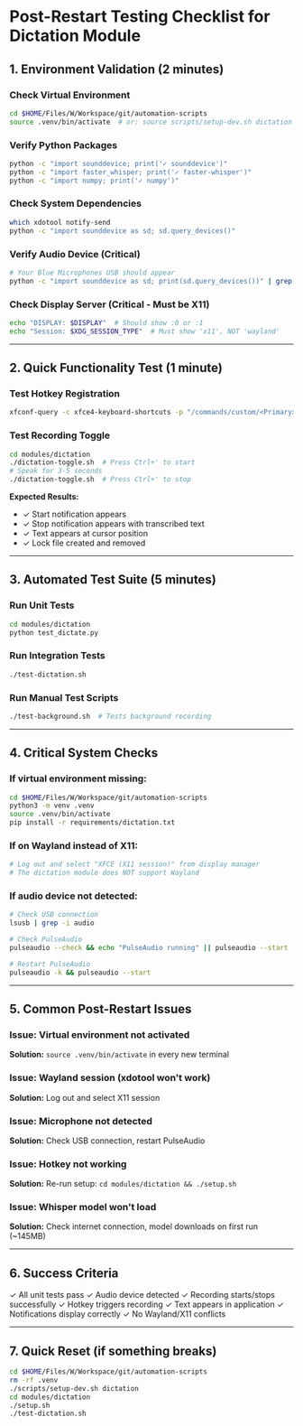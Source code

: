 # Post-Restart Testing Checklist for Dictation Module

## 1. Environment Validation (2 minutes)

### Check Virtual Environment
```bash
cd $HOME/Files/W/Workspace/git/automation-scripts
source .venv/bin/activate  # or: source scripts/setup-dev.sh dictation
```

### Verify Python Packages
```bash
python -c "import sounddevice; print('✓ sounddevice')"
python -c "import faster_whisper; print('✓ faster-whisper')"
python -c "import numpy; print('✓ numpy')"
```

### Check System Dependencies
```bash
which xdotool notify-send
python -c "import sounddevice as sd; sd.query_devices()"
```

### Verify Audio Device (Critical)
```bash
# Your Blue Microphones USB should appear
python -c "import sounddevice as sd; print(sd.query_devices())" | grep -i blue
```

### Check Display Server (Critical - Must be X11)
```bash
echo "DISPLAY: $DISPLAY"  # Should show :0 or :1
echo "Session: $XDG_SESSION_TYPE"  # Must show 'x11', NOT 'wayland'
```

---

## 2. Quick Functionality Test (1 minute)

### Test Hotkey Registration
```bash
xfconf-query -c xfce4-keyboard-shortcuts -p "/commands/custom/<Primary>apostrophe" | grep -i dictation
```

### Test Recording Toggle
```bash
cd modules/dictation
./dictation-toggle.sh  # Press Ctrl+' to start
# Speak for 3-5 seconds
./dictation-toggle.sh  # Press Ctrl+' to stop
```

**Expected Results:**
- ✓ Start notification appears
- ✓ Stop notification appears with transcribed text
- ✓ Text appears at cursor position
- ✓ Lock file created and removed

---

## 3. Automated Test Suite (5 minutes)

### Run Unit Tests
```bash
cd modules/dictation
python test_dictate.py
```

### Run Integration Tests
```bash
./test-dictation.sh
```

### Run Manual Test Scripts
```bash
./test-background.sh  # Tests background recording
```

---

## 4. Critical System Checks

### If virtual environment missing:
```bash
cd $HOME/Files/W/Workspace/git/automation-scripts
python3 -m venv .venv
source .venv/bin/activate
pip install -r requirements/dictation.txt
```

### If on Wayland instead of X11:
```bash
# Log out and select "XFCE (X11 session)" from display manager
# The dictation module does NOT support Wayland
```

### If audio device not detected:
```bash
# Check USB connection
lsusb | grep -i audio

# Check PulseAudio
pulseaudio --check && echo "PulseAudio running" || pulseaudio --start

# Restart PulseAudio
pulseaudio -k && pulseaudio --start
```

---

## 5. Common Post-Restart Issues

### Issue: Virtual environment not activated
**Solution:** `source .venv/bin/activate` in every new terminal

### Issue: Wayland session (xdotool won't work)
**Solution:** Log out and select X11 session

### Issue: Microphone not detected
**Solution:** Check USB connection, restart PulseAudio

### Issue: Hotkey not working
**Solution:** Re-run setup: `cd modules/dictation && ./setup.sh`

### Issue: Whisper model won't load
**Solution:** Check internet connection, model downloads on first run (~145MB)

---

## 6. Success Criteria

✓ All unit tests pass
✓ Audio device detected
✓ Recording starts/stops successfully
✓ Hotkey triggers recording
✓ Text appears in application
✓ Notifications display correctly
✓ No Wayland/X11 conflicts

---

## 7. Quick Reset (if something breaks)

```bash
cd $HOME/Files/W/Workspace/git/automation-scripts
rm -rf .venv
./scripts/setup-dev.sh dictation
cd modules/dictation
./setup.sh
./test-dictation.sh
```
